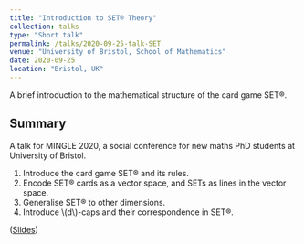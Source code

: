 ```yaml
---
title: "Introduction to SET® Theory"
collection: talks
type: "Short talk"
permalink: /talks/2020-09-25-talk-SET
venue: "University of Bristol, School of Mathematics"
date: 2020-09-25
location: "Bristol, UK"
---
```


A brief introduction to the mathematical structure of the card game SET®.

## Summary

A talk for MINGLE 2020, a social conference for new maths PhD students at University of Bristol.
1. Introduce the card game SET® and its rules.
2. Encode SET® cards as a vector space, and SETs as lines in the vector space.
3. Generalise SET® to other dimensions.
4. Introduce \\(d\\)-caps and their correspondence in SET®.

([Slides](https://l-kershaw.github.io/files/pres-SET.pdf))
